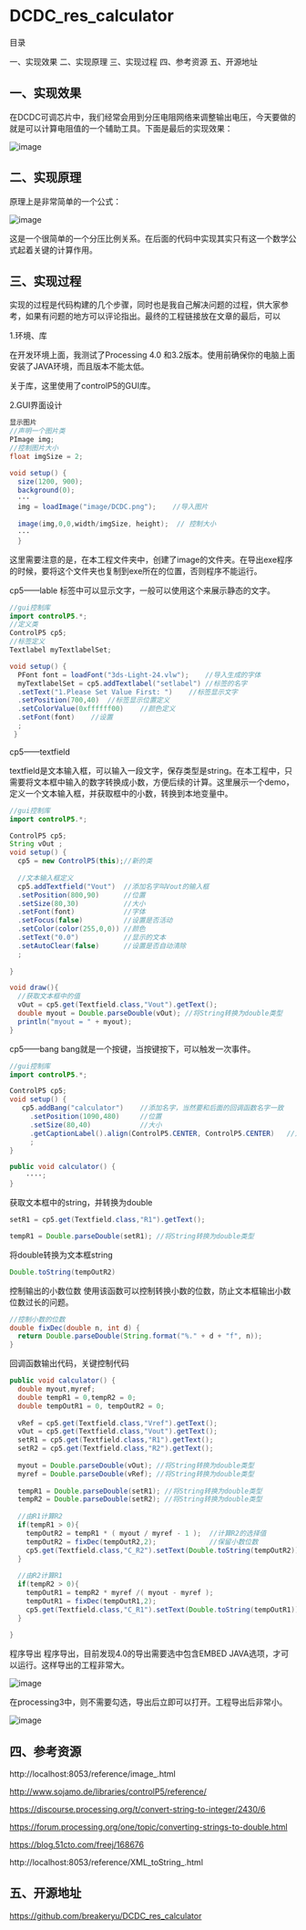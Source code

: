 # DCDC_res_calculator
 
目录

一、实现效果
二、实现原理
三、实现过程
四、参考资源
五、开源地址
 


## 一、实现效果
在DCDC可调芯片中，我们经常会用到分压电阻网络来调整输出电压，今天要做的就是可以计算电阻值的一个辅助工具。下面是最后的实现效果：

![image](https://user-images.githubusercontent.com/35825642/138628207-f91bced8-f650-42c7-8367-a5b1ffa69609.png)

## 二、实现原理
原理上是非常简单的一个公式：

![image](https://user-images.githubusercontent.com/35825642/138628219-31dc5c41-b420-4a2f-833e-40913a1bb7c2.png)


这是一个很简单的一个分压比例关系。在后面的代码中实现其实只有这一个数学公式起着关键的计算作用。


## 三、实现过程
实现的过程是代码构建的几个步骤，同时也是我自己解决问题的过程，供大家参考，如果有问题的地方可以评论指出。最终的工程链接放在文章的最后，可以

 1.环境、库

在开发环境上面，我测试了Processing 4.0 和3.2版本。使用前确保你的电脑上面安装了JAVA环境，而且版本不能太低。

关于库，这里使用了controlP5的GUI库。

 2.GUI界面设计
```java
显示图片
//声明一个图片类
PImage img;
//控制图片大小
float imgSize = 2;

void setup() {
  size(1200, 900);
  background(0);
  ···
  img = loadImage("image/DCDC.png");	//导入图片
  
  image(img,0,0,width/imgSize, height);  // 控制大小
  ···
  }
  ```
  
这里需要注意的是，在本工程文件夹中，创建了image的文件夹。在导出exe程序的时候，要将这个文件夹也复制到exe所在的位置，否则程序不能运行。

 cp5——lable
标签中可以显示文字，一般可以使用这个来展示静态的文字。
```java
//gui控制库
import controlP5.*;
//定义类
ControlP5 cp5;
//标签定义
Textlabel myTextlabelSet;

void setup() {
  PFont font = loadFont("3ds-Light-24.vlw");	//导入生成的字体
  myTextlabelSet = cp5.addTextlabel("setlabel")	//标签的名字
  .setText("1.Please Set Value First: ")	//标签显示文字
  .setPosition(700,40)	//标签显示位置定义
  .setColorValue(0xffffff00)	//颜色定义
  .setFont(font)	//设置
  ;
 }
 ```
 cp5——textfield

textfield是文本输入框，可以输入一段文字，保存类型是string。在本工程中，只需要将文本框中输入的数字转换成小数，方便后续的计算。这里展示一个demo，定义一个文本输入框，并获取框中的小数，转换到本地变量中。
```java
//gui控制库
import controlP5.*;

ControlP5 cp5;
String vOut ;
void setup() {
  cp5 = new ControlP5(this);//新的类
  
  //文本输入框定义
  cp5.addTextfield("Vout")	//添加名字叫Vout的输入框
  .setPosition(800,90)		//位置
  .setSize(80,30)			//大小
  .setFont(font)			//字体
  .setFocus(false)			//设置是否活动
  .setColor(color(255,0,0))	//颜色
  .setText("0.0")			//显示的文本
  .setAutoClear(false)		//设置是否自动清除
  ;
  
}

void draw(){
  //获取文本框中的值
  vOut = cp5.get(Textfield.class,"Vout").getText();
  double myout = Double.parseDouble(vOut); //将String转换为double类型
  println("myout = " + myout);
}
```
cp5——bang
 bang就是一个按键，当按键按下，可以触发一次事件。

```java
//gui控制库
import controlP5.*;

ControlP5 cp5;
void setup() {
   cp5.addBang("calculator")	//添加名字，当然要和后面的回调函数名字一致
     .setPosition(1090,480)		//位置
     .setSize(80,40)			//大小
     .getCaptionLabel().align(ControlP5.CENTER, ControlP5.CENTER)	//对齐方法
     ;    
}

public void calculator() {
	····;
}
```
 获取文本框中的string，并转换为double
 ```java
setR1 = cp5.get(Textfield.class,"R1").getText();

tempR1 = Double.parseDouble(setR1); //将String转换为double类型
```
将double转换为文本框string
```java
Double.toString(tempOutR2)
```
控制输出的小数位数
使用该函数可以控制转换小数的位数，防止文本框输出小数位数过长的问题。
```java
//控制小数的位数
double fixDec(double n, int d) {
  return Double.parseDouble(String.format("%." + d + "f", n));
}
```
回调函数输出代码，关键控制代码
```java
public void calculator() {
  double myout,myref;
  double tempR1 = 0,tempR2 = 0;
  double tempOutR1 = 0, tempOutR2 = 0;
 
  vRef = cp5.get(Textfield.class,"Vref").getText();
  vOut = cp5.get(Textfield.class,"Vout").getText();
  setR1 = cp5.get(Textfield.class,"R1").getText();
  setR2 = cp5.get(Textfield.class,"R2").getText();
  
  myout = Double.parseDouble(vOut); //将String转换为double类型
  myref = Double.parseDouble(vRef); //将String转换为double类型
  
  tempR1 = Double.parseDouble(setR1); //将String转换为double类型
  tempR2 = Double.parseDouble(setR2); //将String转换为double类型
  
  //由R1计算R2
  if(tempR1 > 0){
    tempOutR2 = tempR1 * ( myout / myref - 1 );  //计算R2的选择值
    tempOutR2 = fixDec(tempOutR2,2);             //保留小数位数
    cp5.get(Textfield.class,"C_R2").setText(Double.toString(tempOutR2));  //更新窗口文字
  }
  
  //由R2计算R1
  if(tempR2 > 0){
    tempOutR1 = tempR2 * myref /( myout - myref );
    tempOutR1 = fixDec(tempOutR1,2);
    cp5.get(Textfield.class,"C_R1").setText(Double.toString(tempOutR1));
  }
 
}
```
程序导出
程序导出，目前发现4.0的导出需要选中包含EMBED JAVA选项，才可以运行。这样导出的工程非常大。

![image](https://user-images.githubusercontent.com/35825642/138628244-e4b2eaf9-9e37-4da5-a1b5-87401e02fe92.png)


在processing3中，则不需要勾选，导出后立即可以打开。工程导出后非常小。


![image](https://user-images.githubusercontent.com/35825642/138628251-26ac2de2-7528-441b-8ff3-93f853be7224.png)


## 四、参考资源
http://localhost:8053/reference/image_.html

http://www.sojamo.de/libraries/controlP5/reference/

https://discourse.processing.org/t/convert-string-to-integer/2430/6

https://forum.processing.org/one/topic/converting-strings-to-double.html

https://blog.51cto.com/freej/168676

http://localhost:8053/reference/XML_toString_.html


## 五、开源地址
https://github.com/breakeryu/DCDC_res_calculator
